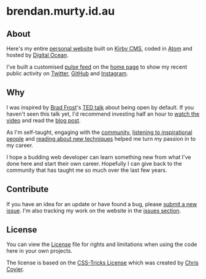 brendan.murty.id.au
=======

## About

Here's my entire [personal website](http://brendan.murty.id.au) built on [Kirby CMS](http://getkirby.com/), coded in [Atom](https://atom.io/) and hosted by [Digital Ocean](http://digitalocean.com).

I've built a customised [pulse feed](http://git.murty.id.au/brendan/brendan.murty.id.au/blob/master/site/snippets/libs_list.php#L3) on the [home page](http://git.murty.id.au/brendan/brendan.murty.id.au/blob/master/site/templates/home.php) to show my recent public activity on [Twitter](https://twitter.com/brendanmurty), [GitHub](https://github.com/brendanmurty) and [Instagram](https://instagram.com/brendan.murty).

## Why

I was inspired by [Brad Frost](https://github.com/bradfrost)'s [TED talk](https://twitter.com/brad_frost/status/476515058738925568) about being open by default. If you haven't seen this talk yet, I'd recommend investing half an hour to [watch the video](https://www.youtube.com/watch?v=7rW9vTrN6OU) and read the [blog post](http://bradfrostweb.com/blog/post/creative-exhaust/).

As I'm self-taught, engaging with the [community](https://twitter.com/brendanmurty/lists/web-design/members), [listening to inspirational people](http://boagworld.com/show) and [reading about new techniques](https://signalvnoise.com/programming) helped me turn my passion in to my career.

I hope a budding web developer can learn something new from what I've done here and start their own career. Hopefully I can give back to the community that has taught me so much over the last few years.

## Contribute

If you have an idea for an update or have found a bug, please [submit a new issue](http://git.murty.id.au/brendan/brendan.murty.id.au/issues). I'm also tracking my work on the website in the [issues section](http://git.murty.id.au/brendan/brendan.murty.id.au/issues).

## License

You can view the [License](http://git.murty.id.au/brendan/brendan.murty.id.au/blob/master/license.md) file for rights and limitations when using the code here in your own projects.

The license is based on the [CSS-Tricks License](https://css-tricks.com/license/) which was created by [Chris Coyier](https://github.com/chriscoyier/).